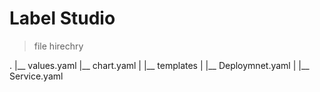 # Label Studio

 > file hirechry
 
 .
 |__ values.yaml
 |__ chart.yaml
 |
 |__ templates
        |
        |__ Deploymnet.yaml
        |
        |__ Service.yaml
